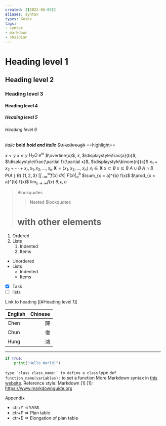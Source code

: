 ```yaml
---
created: [[2022-06-05]]
aliases: syntax
types: Guide
tags: 
- syntax
- markdown
- obsidian
---
```

# Heading level 1
## Heading level 2
### Heading level 3
#### Heading level 4
##### Heading level 5
###### Heading level 6

*italic*
**bold**
***bold and italic***
~~Strikethrough~~
==highlight==

$x < y$
$x \le y$
$H_{2}O$
$e^{iπ}$
$\overline{x}$, $\hat{x}$, $\displaystyle\frac{a}{b}$, $\displaystyle\frac{\partial f}{\partial x}$, $\displaystyle\binom{n}{k}$
$x_{1} + x_{2} + \cdots + x_{n}$
$x_{1}, x_{2}, \dots, x_{n}$
$\mathbf{X} = \langle x_{1}, x_{2}, \dots, x_{n}\rangle$
$x_{i} \in \mathbf{X}$
$x \subset B$
$x \subseteq B$
$A \cup B$
$A \cap B$
$\mathrm{P}(A \mid B)$
$\{1, 2, 3\}$
$\left[\int_{-\infty}^{\infty} f(x) \; dx\right]$
$\left. F(x) \right|_{a}^{b}$
$\sum_{x = a}^{b} f(x)$
$\prod_{x = a}^{b} f(x)$
$\displaystyle \lim_{x \to \infty} f(x)$
$\theta, \epsilon, \eta$

>Blockquotes
>>Nested Blockquotes
># with other elements

1. Ordered
2. Lists
	1. Indented
	2. Items

- Unordered
- Lists
	- Indented
	- Items

- [x] Task
- [ ] lists

Link to heading [[#Heading level 1]]

| English | Chinese |
|:------- | -------:|
| Chen    |      陳 |
| Chun    |      俊 |
| Hung    |      鴻 |

---
```python
if True:
	print("Hello World!")
```
``type `class class_name:` to define a class``
type `def function_name(variables):` to set a function
More Markdown syntax in [this website](https://www.markdownguide.org). 
Reference style: Markdown [1]
[1]: https://www.markdownguide.org

Appendix
- ctr+Y =>YAML
- ctr+P => Plan table
- ctr+E => Elongation of plan table